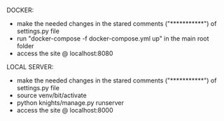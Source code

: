DOCKER:
- make the needed changes in the stared comments ("***********") of settings.py file
- run "docker-compose -f docker-compose.yml up" in the main root folder
- access the site @ localhost:8080

LOCAL SERVER:
- make the needed changes in the stared comments ("***********") of settings.py file
- source venv/bit/activate
- python knights/manage.py runserver
- access the site @ localhost:8000
